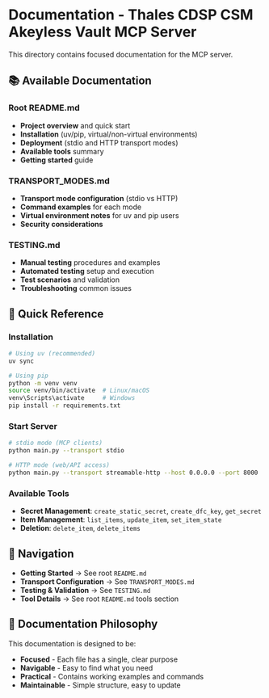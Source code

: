 # Documentation - Thales CDSP CSM Akeyless Vault MCP Server

This directory contains focused documentation for the MCP server.

## 📚 **Available Documentation**

### **Root README.md**
- **Project overview** and quick start
- **Installation** (uv/pip, virtual/non-virtual environments)
- **Deployment** (stdio and HTTP transport modes)
- **Available tools** summary
- **Getting started** guide

### **TRANSPORT_MODES.md**
- **Transport mode configuration** (stdio vs HTTP)
- **Command examples** for each mode
- **Virtual environment notes** for uv and pip users
- **Security considerations**

### **TESTING.md**
- **Manual testing** procedures and examples
- **Automated testing** setup and execution
- **Test scenarios** and validation
- **Troubleshooting** common issues

## 🎯 **Quick Reference**

### **Installation**
```bash
# Using uv (recommended)
uv sync

# Using pip
python -m venv venv
source venv/bin/activate  # Linux/macOS
venv\Scripts\activate     # Windows
pip install -r requirements.txt
```

### **Start Server**
```bash
# stdio mode (MCP clients)
python main.py --transport stdio

# HTTP mode (web/API access)
python main.py --transport streamable-http --host 0.0.0.0 --port 8000
```

### **Available Tools**
- **Secret Management**: `create_static_secret`, `create_dfc_key`, `get_secret`
- **Item Management**: `list_items`, `update_item`, `set_item_state`
- **Deletion**: `delete_item`, `delete_items`

## 🔗 **Navigation**

- **Getting Started** → See root `README.md`
- **Transport Configuration** → See `TRANSPORT_MODES.md`
- **Testing & Validation** → See `TESTING.md`
- **Tool Details** → See root `README.md` tools section

## 📖 **Documentation Philosophy**

This documentation is designed to be:
- **Focused** - Each file has a single, clear purpose
- **Navigable** - Easy to find what you need
- **Practical** - Contains working examples and commands
- **Maintainable** - Simple structure, easy to update 